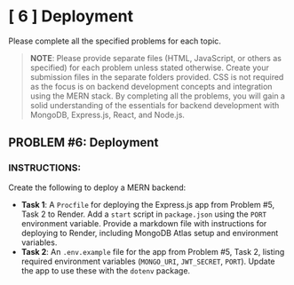 # [ 6 ] Deployment
Please complete all the specified problems for each topic.
> **NOTE**: Please provide separate files (HTML, JavaScript, or others as specified) for each problem unless stated otherwise. Create your submission files in the separate folders provided. CSS is not required as the focus is on backend development concepts and integration using the MERN stack.
By completing all the problems, you will gain a solid understanding of the essentials for backend development with MongoDB, Express.js, React, and Node.js.

## PROBLEM #6: Deployment
### INSTRUCTIONS:
Create the following to deploy a MERN backend:
- **Task 1**: A `Procfile` for deploying the Express.js app from Problem #5, Task 2 to Render. Add a `start` script in `package.json` using the `PORT` environment variable. Provide a markdown file with instructions for deploying to Render, including MongoDB Atlas setup and environment variables.
- **Task 2**: An `.env.example` file for the app from Problem #5, Task 2, listing required environment variables (`MONGO_URI`, `JWT_SECRET`, `PORT`). Update the app to use these with the `dotenv` package.